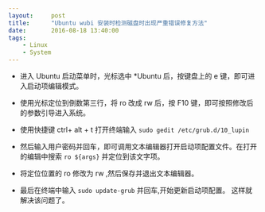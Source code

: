 ```yaml
---
layout:     post
title:      "Ubuntu wubi 安装时检测磁盘时出现严重错误修复方法"
date:       2016-08-18 13:40:00
tags:
    - Linux
    - System
---
```


- 进入 Ubuntu 启动菜单时，光标选中 *Ubuntu 后，按键盘上的 e 键，即可进入启动项编辑模式。
- 使用光标定位到倒数第三行，将 ro 改成 rw 后，按 F10 键，即可按照修改后的参数引导进入系统。
- 使用快捷键 ctrl+ alt + t 打开终端输入 `sudo gedit /etc/grub.d/10_lupin`

- 然后输入用户密码并回车，即可调用文本编辑器打开启动项配置文件。在打开的编辑中搜索 `ro ${args}` 并定位到该文字项。
- 将定位位置的 ro 修改为 rw ,然后保存并退出文本编辑器。
- 最后在终端中输入 `sudo update-grub` 并回车,开始更新启动项配置。
这样就解决该问题了。


